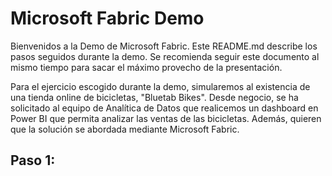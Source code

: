 # Microsoft Fabric Demo
Bienvenidos a la Demo de Microsoft Fabric. Este README.md describe los pasos seguidos durante la demo. Se recomienda seguir este documento al mismo tiempo para sacar el máximo provecho de la presentación.

Para el ejercicio escogido durante la demo, simularemos al existencia de una tienda online de bicicletas, "Bluetab Bikes". Desde negocio, se ha solicitado al equipo de Analítica de Datos que realicemos un dashboard en Power BI que permita analizar las ventas de las bicicletas. Además, quieren que la solución se abordada mediante Microsoft Fabric.

## Paso 1: 
